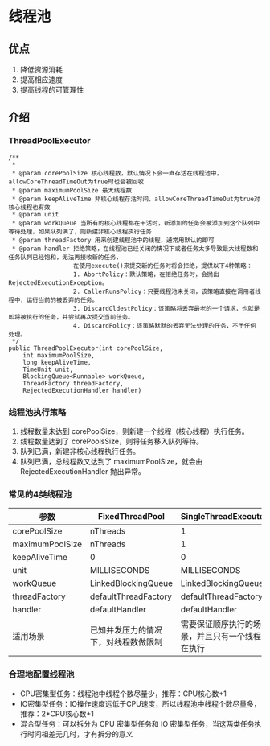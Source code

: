# 线程池

## 优点
1. 降低资源消耗
2. 提高相应速度
3. 提高线程的可管理性

## 介绍
### ThreadPoolExecutor
```
/**
 * 
 * @param corePoolSize 核心线程数，默认情况下会一直存活在线程池中，allowCoreThreadTimeOut为true时也会被回收
 * @param maximumPoolSize 最大线程数
 * @param keepAliveTime 非核心线程存活时间，allowCoreThreadTimeOut为true对核心线程也有效
 * @param unit
 * @param workQueue 当所有的核心线程都在干活时，新添加的任务会被添加到这个队列中等待处理，如果队列满了，则新建非核心线程执行任务
 * @param threadFactory 用来创建线程池中的线程，通常用默认的即可
 * @param handler 拒绝策略，在线程池已经关闭的情况下或者任务太多导致最大线程数和任务队列已经饱和，无法再接收新的任务，
                  在使用execute()来提交新的任务时将会拒绝，提供以下4种策略：
                  1. AbortPolicy：默认策略，在拒绝任务时，会抛出RejectedExecutionException。
                  2. CallerRunsPolicy：只要线程池未关闭，该策略直接在调用者线程中，运行当前的被丢弃的任务。
                  3. DiscardOldestPolicy：该策略将丢弃最老的一个请求，也就是即将被执行的任务，并尝试再次提交当前任务。
                  4. DiscardPolicy：该策略默默的丢弃无法处理的任务，不予任何处理。
 */
public ThreadPoolExecutor(int corePoolSize,
    int maximumPoolSize,
    long keepAliveTime,
    TimeUnit unit,
    BlockingQueue<Runnable> workQueue,
    ThreadFactory threadFactory,
    RejectedExecutionHandler handler)
```

### 线程池执行策略

1. 线程数量未达到 corePoolSize，则新建一个线程（核心线程）执行任务。
2. 线程数量达到了 corePoolsSize，则将任务移入队列等待。
3. 队列已满，新建非核心线程执行任务。
4. 队列已满，总线程数又达到了 maximumPoolSize，就会由 RejectedExecutionHandler 抛出异常。

### 常见的4类线程池

参数 | FixedThreadPool | SingleThreadExecutor | ScheduledThreadPool | CachedThreadPool
------------ | ------------- | ------------- | ------------- | -------------
corePoolSize | nThreads | 1 | corePoolSize | 0
maximumPoolSize | nThreads | 1 | Integer.MAX_VALUE | Integer.MAX_VALUE
keepAliveTime | 0 | 0 | 10 | 60
unit | MILLISECONDS | MILLISECONDS | MILLISECONDS | SECONDS
workQueue | LinkedBlockingQueue | LinkedBlockingQueue | DelayedWorkQueue | SynchronousQueue
threadFactory | defaultThreadFactory | defaultThreadFactory | defaultThreadFactory | defaultThreadFactory
handler | defaultHandler | defaultHandler | defaultHandler | defaultHandler
适用场景 | 已知并发压力的情况下，对线程数做限制 | 需要保证顺序执行的场景，并且只有一个线程在执行 | 需要多个后台线程执行周期任务的场景 | 处理执行时间比较短的任务

### 合理地配置线程池

- CPU密集型任务：线程池中线程个数尽量少，推荐：CPU核心数+1
- IO密集型任务：IO操作速度远低于CPU速度，所以线程池中线程个数尽量多，推荐：2*CPU核心数+1
- 混合型任务：可以拆分为 CPU 密集型任务和 IO 密集型任务，当这两类任务执行时间相差无几时，才有拆分的意义
